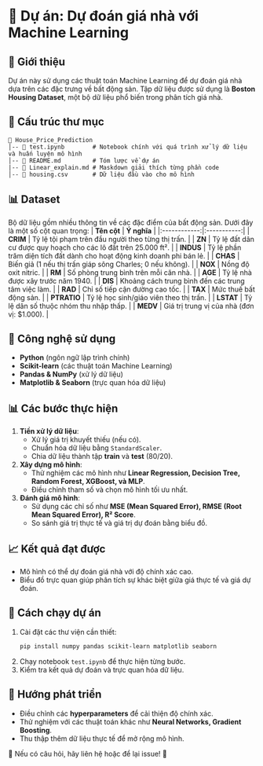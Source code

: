 # 📌 Dự án: Dự đoán giá nhà với Machine Learning

## 📝 Giới thiệu

Dự án này sử dụng các thuật toán Machine Learning để dự đoán giá nhà dựa trên các đặc trưng về bất động sản. Tập dữ liệu được sử dụng là **Boston Housing Dataset**, một bộ dữ liệu phổ biến trong phân tích giá nhà.

## 📂 Cấu trúc thư mục

```
📁 House_Price_Prediction
│-- 📄 test.ipynb        # Notebook chính với quá trình xử lý dữ liệu và huấn luyện mô hình
│-- 📄 README.md         # Tóm lược về dự án
|-- 📄 Linear_explain.md # Maskdown giải thích từng phần code
│-- 📄 housing.csv       # Dữ liệu đầu vào cho mô hình
```

## 📊 Dataset

Bộ dữ liệu gồm nhiều thông tin về các đặc điểm của bất động sản. Dưới đây là một số cột quan trọng:
| **Tên cột** | **Ý nghĩa** |
|:------------:|:-----------:|
| **CRIM** | Tỷ lệ tội phạm trên đầu người theo từng thị trấn. |
| **ZN** | Tỷ lệ đất dân cư được quy hoạch cho các lô đất trên 25.000 ft². |
| **INDUS** | Tỷ lệ phần trăm diện tích đất dành cho hoạt động kinh doanh phi bán lẻ. |
| **CHAS** | Biến giả (1 nếu thị trấn giáp sông Charles; 0 nếu không). |
| **NOX** | Nồng độ oxit nitric. |
| **RM** | Số phòng trung bình trên mỗi căn nhà. |
| **AGE** | Tỷ lệ nhà được xây trước năm 1940. |
| **DIS** | Khoảng cách trung bình đến các trung tâm việc làm. |
| **RAD** | Chỉ số tiếp cận đường cao tốc. |
| **TAX** | Mức thuế bất động sản. |
| **PTRATIO** | Tỷ lệ học sinh/giáo viên theo thị trấn. |
| **LSTAT** | Tỷ lệ dân số thuộc nhóm thu nhập thấp. |
| **MEDV** | Giá trị trung vị của nhà (đơn vị: $1.000). |

## 🔧 Công nghệ sử dụng

- **Python** (ngôn ngữ lập trình chính)
- **Scikit-learn** (các thuật toán Machine Learning)
- **Pandas & NumPy** (xử lý dữ liệu)
- **Matplotlib & Seaborn** (trực quan hóa dữ liệu)

## 📊 Các bước thực hiện

1. **Tiền xử lý dữ liệu**:
   - Xử lý giá trị khuyết thiếu (nếu có).
   - Chuẩn hóa dữ liệu bằng `StandardScaler`.
   - Chia dữ liệu thành tập **train** và **test** (80/20).
2. **Xây dựng mô hình**:
   - Thử nghiệm các mô hình như **Linear Regression, Decision Tree, Random Forest, XGBoost, và MLP**.
   - Điều chỉnh tham số và chọn mô hình tối ưu nhất.
3. **Đánh giá mô hình**:
   - Sử dụng các chỉ số như **MSE (Mean Squared Error), RMSE (Root Mean Squared Error), R² Score**.
   - So sánh giá trị thực tế và giá trị dự đoán bằng biểu đồ.

## 📈 Kết quả đạt được

- Mô hình có thể dự đoán giá nhà với độ chính xác cao.
- Biểu đồ trực quan giúp phân tích sự khác biệt giữa giá thực tế và giá dự đoán.

## 🚀 Cách chạy dự án

1. Cài đặt các thư viện cần thiết:
   ```bash
   pip install numpy pandas scikit-learn matplotlib seaborn
   ```
2. Chạy notebook `test.ipynb` để thực hiện từng bước.
3. Kiểm tra kết quả dự đoán và trực quan hóa dữ liệu.

## 📌 Hướng phát triển

- Điều chỉnh các **hyperparameters** để cải thiện độ chính xác.
- Thử nghiệm với các thuật toán khác như **Neural Networks, Gradient Boosting**.
- Thu thập thêm dữ liệu thực tế để mở rộng mô hình.

📩 Nếu có câu hỏi, hãy liên hệ hoặc để lại issue! 🚀

